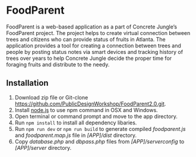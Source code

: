 # FoodParent
FoodParent is a web-based application as a part of Concrete Jungle’s FoodParent project. The project helps to create virtual connection between trees and citizens who can provide status of fruits in Atlanta. The application provides a tool for creating a connection between trees and people by posting status notes via smart devices and tracking history of trees over years to help Concrete Jungle decide the proper time for foraging fruits and distribute to the needy.

## Installation
1. Download zip file or Git-clone https://github.com/PublicDesignWorkshop/FoodParent2.0.git.
2. Install [node.js](https://nodejs.org/en/) to use npm command in OSX and Windows.
3. Open terminal or command prompt and move to the app directory.
4. Run `npm install` to install all dependency libaries.
5. Run `npm run dev` or `npm run build` to generate compiled _foodparent.js_ and _foodparent.map.js_ file in _[APP]/dist_ directory.
6. Copy _database.php_ and _dbpass.php_ files from _[APP]/serverconfig_ to _[APP]/server_ directory.
